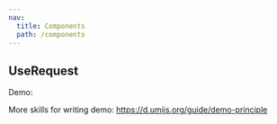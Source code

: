 ```yaml
---
nav:
  title: Components
  path: /components
---
```


## UseRequest

Demo:

<code src="./index.tsx" ></code>
More skills for writing demo: https://d.umijs.org/guide/demo-principle
